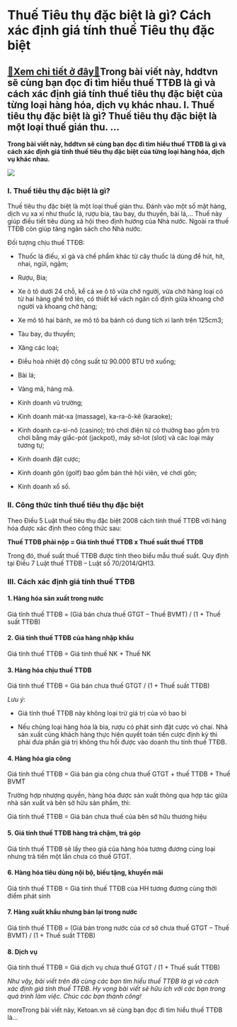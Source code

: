 Thuế Tiêu thụ đặc biệt là gì? Cách xác định giá tính thuế Tiêu thụ đặc biệt
===========================================================================

[:gift:Xem chi tiết ở đây:gift:](https://hddtvn.com/thue-tieu-thu-dac-biet-la-gi-cach-xac-dinh-gia-tinh-thue-tieu-thu-dac-biet/)Trong bài viết này, hddtvn sẽ cùng bạn đọc đi tìm hiểu thuế TTĐB là gì và cách xác định giá tính thuế tiêu thụ đặc biệt của từng loại hàng hóa, dịch vụ khác nhau. I. Thuế tiêu thụ đặc biệt là gì? Thuế tiêu thụ đặc biệt là một loại thuế gián thu. …
-------------------------------------------------------------------------------------------------------------------------------------------------------------------------------------------------------------------------------------------------------

**Trong bài viết này, hddtvn sẽ cùng bạn đọc đi tìm hiểu thuế TTĐB là gì và cách xác định giá tính thuế tiêu thụ đặc biệt của từng loại hàng hóa, dịch vụ khác nhau.**


![](https://hddtvn.com/wp-content/uploads/2021/01/98807905.jpg)


### I. Thuế tiêu thụ đặc biệt là gì?


Thuế tiêu thụ đặc biệt là một loại thuế gián thu. Đánh vào một số mặt hàng, dịch vụ xa xỉ như thuốc lá, rượu bia, tàu bay, du thuyền, bài lá,… Thuế này giúp điều tiết tiêu dùng xã hội theo định hướng của Nhà nước. Ngoài ra thuế TTĐB còn giúp tăng ngân sách cho Nhà nước.


Đối tượng chịu thuế TTĐB:




* Thuốc lá điếu, xì gà và chế phẩm khác từ cây thuốc lá dùng để hút, hít, nhai, ngửi, ngậm;

* Rượu, Bia;

* Xe ô tô dưới 24 chỗ, kể cả xe ô tô vừa chở người, vừa chở hàng loại có từ hai hàng ghế trở lên, có thiết kế vách ngăn cố định giữa khoang chở người và khoang chở hàng;

* Xe mô tô hai bánh, xe mô tô ba bánh có dung tích xi lanh trên 125cm3;

* Tàu bay, du thuyền;

* Xăng các loại;

* Điều hoà nhiệt độ công suất từ 90.000 BTU trở xuống;

* Bài lá;

* Vàng mã, hàng mã.

* Kinh doanh vũ trường;

* Kinh doanh mát-xa (massage), ka-ra-ô-kê (karaoke);

* Kinh doanh ca-si-nô (casino); trò chơi điện tử có thưởng bao gồm trò chơi bằng máy giắc-pót (jackpot), máy sờ-lot (slot) và các loại máy tương tự;

* Kinh doanh đặt cược;

* Kinh doanh gôn (golf) bao gồm bán thẻ hội viên, vé chơi gôn;

* Kinh doanh xổ số.



### II. Công thức tính thuế tiêu thụ đặc biệt


Theo Điều 5 Luật thuế tiêu thụ đặc biệt 2008 cách tính thuế TTĐB với hàng hóa được xác định theo công thức sau:


**Thuế TTĐB phải nộp = Giá tính thuế TTĐB x Thuế suất thuế TTĐB**


Trong đó, thuế suất thuế TTĐB được tính theo biểu mẫu thuế suất. Quy định tại Điều 7 Luật thuế TTĐB – Luật số 70/2014/QH13.


### III. Cách xác định giá tính thuế TTĐB


#### 1. Hàng hóa sản xuất trong nước


Giá tính thuế TTĐB = (Giá bán chưa thuế GTGT – Thuế BVMT) / (1 + Thuế suất TTĐB)


#### 2. Giá tính thuế TTĐB của hàng nhập khẩu


Giá tính thuế TTĐB = Giá tính thuế NK + Thuế NK


#### 3. Hàng hóa chịu thuế TTĐB


Giá tính thuế TTĐB = Giá bán chưa thuế GTGT / (1 + Thuế suất TTĐB)


*Lưu ý:*




* Giá tính thuế TTĐB này không loại trừ giá trị của vỏ bao bì

* Nếu chủng loại hàng hóa là bia, rượu có phát sinh đặt cược vỏ chai. Nhà sản xuất cùng khách hàng thực hiện quyết toán tiền cược định kỳ thì phải đưa phần giá trị không thu hồi được vào doanh thu tính thuế TTĐB.



#### 4. Hàng hóa gia công


Giá tính thuế TTĐB = Giá bán gia công chưa thuế GTGT + thuế TTĐB + Thuế BVMT


Trường hợp nhượng quyền, hàng hóa được sản xuất thông qua hợp tác giữa nhà sản xuất và bên sở hữu sản phẩm, thì:


Giá tính thuế TTĐB = Giá bán chưa thuế của bên sở hữu thương hiệu


#### 5. Giá tính thuế TTĐB hàng trả chậm, trả góp


Giá tính thuế TTĐB sẽ lấy theo giá của hàng hóa tương đương cùng loại nhưng trả tiền một lần chưa có thuế GTGT.


#### 6. Hàng hóa tiêu dùng nội bộ, biếu tặng, khuyến mãi


Giá tính thuế TTĐB = Giá tính thuế TTĐB của HH tương đương cùng thời điểm phát sinh


#### 7. Hàng xuất khẩu nhưng bán lại trong nước


Giá tính thuế TTĐB = (Giá bán trong nước của cơ sở chưa thuế GTGT – Thuế BVMT) / (1 + Thuế suất TTĐB)


#### 8. Dịch vụ


Giá tính thuế TTĐB = Giá dịch vụ chưa thuế GTGT / (1 + Thuế suất TTĐB)


*Như vậy, bài viết trên đã cùng các bạn tìm hiểu thuế TTĐB là gì và cách xác định giá tính thuế TTĐB. Hy vọng bài viết sẽ hữu ích với các bạn trong quá trình làm việc. Chúc các bạn thành công!*


moreTrong bài viết này, Ketoan.vn sẽ cùng bạn đọc đi tìm hiểu thuế TTĐB là…

